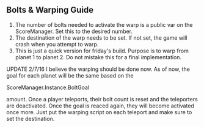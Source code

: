 Bolts & Warping Guide
----------------------

1. The number of bolts needed to activate the warp is a public var on the ScoreManager. Set this to the desired number.
2. The destination of the warp needs to be set. If not set, the game will crash when you attempt to warp. 
3. This is just a quick version for friday's build. Purpose is to warp from planet 1 to planet 2. Do not mistake this for a final
implementation.

UPDATE 2/7/16
I believe the warping should be done now. As of now, the goal for each planet will be the same based on the 

ScoreManager.Instance.BoltGoal

amount. Once a player teleports, their bolt count is reset and the teleporters are deactivated. Once the goal is reaced again,
they will become activated once more. Just put the warping script on each teleport and make sure to set the destination.
